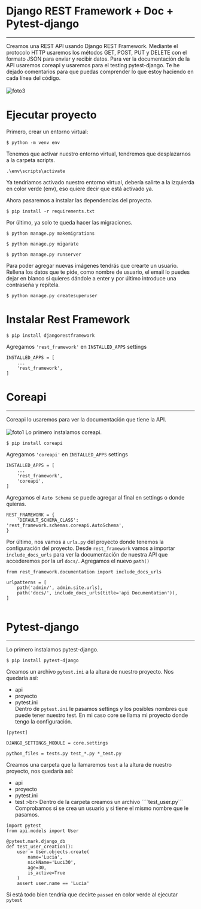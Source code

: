 # Django REST Framework + Doc + Pytest-django
----------------------------------------------
Creamos una REST API usando Django REST Framework. Mediante el protocolo HTTP usaremos los métodos GET, POST, PUT y DELETE con el formato JSON para enviar y recibir datos. 
Para ver la documentación de la API usaremos coreapi y usaremos para el testing pytest-django.
Te he dejado comentarios para que puedas comprender lo que estoy haciendo en cada línea del código. <br> 
<br>
![foto3](https://github.com/NikiDevelop/Django-rest-framework/assets/105102619/bd0ab78e-2687-4549-86a9-51b6043dbfce)

# Ejecutar proyecto
Primero, crear un entorno virtual:

```
$ python -m venv env
```
Tenemos que activar nuestro entorno virtual, tendremos que desplazarnos a la carpeta scripts.
```
.\env\scripts\activate
```
Ya tendríamos activado nuestro entorno virtual, debería salirte a la izquierda en color verde (env), eso quiere decir que está activado ya.

Ahora pasaremos a instalar las dependencias del proyecto.
```
$ pip install -r requirements.txt
```

Por último, ya solo te queda hacer las migraciones.
```
$ python manage.py makemigrations
```
```
$ python manage.py migarate
```
```
$ python manage.py runserver
```
Para poder agregar nuevas imágenes tendrás que crearte un usuario. Rellena los datos que te pide, como nombre de usuario,
el email lo puedes dejar en blanco si quieres dándole a enter y por último introduce una contraseña y repítela.
```
$ python manage.py createsuperuser
```

# Instalar Rest Framework
```
$ pip install djangorestframework
```
Agregamos ```'rest_framework'``` en ```INSTALLED_APPS``` settings
```
INSTALLED_APPS = [
    ...
    'rest_framework',
]
```

#  Coreapi
----------------------------------------------
Coreapi lo usaremos para ver la documentación que tiene la API. <br>
<br>
![foto1](https://github.com/NikiDevelop/Django-rest-framework/assets/105102619/7af0238e-aab0-4d94-8eae-39c4af1af81d)
Lo primero instalamos coreapi.
```
$ pip install coreapi
```
Agregamos ```'coreapi'``` en ```INSTALLED_APPS``` settings
```
INSTALLED_APPS = [
    ...
    'rest_framework',
    'coreapi',
]
```
Agregamos el ```Auto Schema``` se puede agregar al final en settings o donde quieras.

```  
REST_FRAMEWORK = {
    'DEFAULT_SCHEMA_CLASS': 'rest_framework.schemas.coreapi.AutoSchema',
}
```

Por último, nos vamos a ```urls.py``` del proyecto donde tenemos la configuración del proyecto.
Desde ```rest_framework``` vamos a importar ```include_docs_urls``` para ver la documentación de nuestra API que accederemos por la url ```docs/```.
Agregamos el nuevo ```path()```

```
from rest_framework.documentation import include_docs_urls

urlpatterns = [
    path('admin/', admin.site.urls),
    path('docs/', include_docs_urls(title='api Documentation')),
]


```
#  Pytest-django
----------------------------------------------
Lo primero instalamos pytest-django.
```
$ pip install pytest-django
```
Creamos un archivo ```pytest.ini``` a la altura de nuestro proyecto.
Nos quedaría así: 
- api
- proyecto
- pytest.ini <br>
Dentro de ```pytest.ini``` le pasamos settings y los posibles nombres que puede tener nuestro test. En mi caso core se llama mi proyecto donde tengo la configuración.
```
[pytest]

DJANGO_SETTINGS_MODULE = core.settings

python_files = tests.py test_*.py *_test.py
```
Creamos una carpeta que la llamaremos ```test``` a la altura de nuestro proyecto, nos quedaría así:
- api
- proyecto
- pytest.ini 
- test >br>
Dentro de la carpeta creamos un archivo ````test_user.py``` <br>
Comprobamos si se crea un usuario y si tiene el mismo nombre que le pasamos.
```
import pytest
from api.models import User

@pytest.mark.django_db
def test_user_creation():
    user = User.objects.create(
        name='Lucia',
        nickName='Luci30',
        age=30,
        is_active=True
    )
    assert user.name == 'Lucia'

```
Si está todo bien tendría que decirte ```passed``` en color verde al ejecutar ```pytest```
